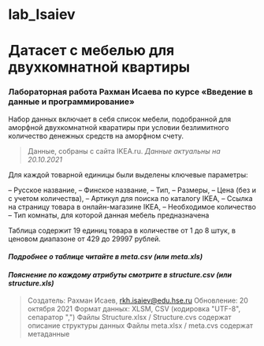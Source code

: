 # lab_Isaiev

# Датасет с мебелью для двухкомнатной квартиры #
### Лабораторная работа Рахман Исаева по курсе «Введение в данные и программирование» ###

Набор данных включает в себя список мебели, подобранной для аморфной двухкомнатной кваратиры при условии безлимитного количество денежных средств на аморфном счету. 

> Данные, собраны с сайта IKEA.ru. *Данные актуальны на 20.10.2021*

Для каждой товарной единицы были выделены ключевые параметры:

– Русское название,
– Финское название,
– Тип, 
– Размеры,
– Цена (без и с учетом количества),
– Артикул для поиска по каталогу IKEA,
– Ссылка на страницу товара в онлайн-магазине IKEA,
– Необходимое количество
– Тип комнаты, для которой данная мебель предназначена 

Таблица содержит 19 единиц товара в количестве от 1 до 8 штук, в ценовом диапазоне от 429 до 29997 рублей.

#### *Подробнее о таблице читайте в meta.csv (или meta.xls)*
#### *Пояснение по каждому атрибуты смотрите в structure.csv (или structure.xls)*

> Создатель: Рахман Исаев, rkh.isaiev@edu.hse.ru
> Обновление: 20 октября 2021
> Формат данных: XLSM, CSV (кодировка "UTF-8", сепаратор ",")
> Файлы Structure.xlsx / Structure.cvs содержат описание структуры данных
> Файлы meta.xlsx / meta.cvs содержат метаданные
